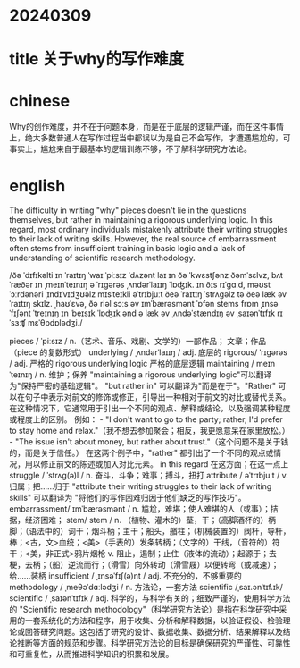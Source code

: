 
# 20240309

# title 关于why的写作难度

# chinese 
Why的创作难度，并不在于问题本身，而是在于底层的逻辑严谨，而在这件事情上，绝大多数普通人在写作过程当中都误以为是自己不会写作，才遭遇尴尬的，可事实上，尴尬来自于最基本的逻辑训练不够，不了解科学研究方法论。

# english
The difficulty in writing "why" pieces doesn't lie in the questions themselves, but rather in maintaining a rigorous underlying logic. In this regard, most ordinary individuals mistakenly attribute their writing struggles to their lack of writing skills. However, the real source of embarrassment often stems from insufficient training in basic logic and a lack of understanding of scientific research methodology.

/ðə ˈdɪfɪkəlti ɪn ˈraɪtɪŋ ˈwaɪ ˈpiːsɪz ˈdʌzənt laɪ ɪn ðə ˈkwɛstʃənz ðəmˈsɛlvz, bʌt ˈræðər ɪn ˌmeɪnˈteɪnɪŋ ə ˈrɪɡərəs ˌʌndərˈlaɪɪŋ ˈlɒʤɪk. ɪn ðɪs rɪˈɡɑːd, məʊst ˈɔːrdənəri ˌɪndɪˈvɪdʒʊəlz mɪsˈteɪkli əˈtrɪbjuːt ðeə ˈraɪtɪŋ ˈstrʌɡəlz tə ðeə læk əv ˈraɪtɪŋ skɪlz. ˌhaʊˈɛvə, ðə riəl sɔːs əv ɪmˈbærəsmənt ˈɒfən stems frɒm ˌɪnsəˈfɪʃənt ˈtreɪnɪŋ ɪn ˈbeɪsɪk ˈlɒʤɪk ənd ə læk əv ˌʌndəˈstændɪŋ əv ˌsaɪənˈtɪfɪk rɪˈsɜːʧ mɛˈθɒdɒlədʒi./

pieces / ˈpiːsɪz / n.（艺术、音乐、戏剧、文学的）一部作品； 文章；作品 （piece 的复数形式）
underlying / ˌʌndərˈlaɪɪŋ / adj. 底层的
rigorous/ ˈrɪɡərəs / adj. 严格的
rigorous underlying logic 严格的底层逻辑
maintaining / meɪnˈteɪnɪŋ / n.  维护；保养
"maintaining a rigorous underlying logic"可以翻译为"保持严密的基础逻辑"。
"but rather in" 可以翻译为"而是在于"。"Rather" 可以在句子中表示对前文的修饰或修正，引导出一种相对于前文的对比或替代关系。在这种情况下，它通常用于引出一个不同的观点、解释或结论，以及强调某种程度或程度上的区别。
例如：
    - "I don't want to go to the party; rather, I'd prefer to stay home and relax."（我不想去参加聚会；相反，我更愿意呆在家里放松。）
    - "The issue isn't about money, but rather about trust."（这个问题不是关于钱的，而是关于信任。）
    在这两个例子中，"rather" 都引出了一个不同的观点或情况，用以修正前文的陈述或加入对比元素。
in this regard 在这方面；在这一点上
struggle / ˈstrʌɡ(ə)l / n.  奋斗，斗争；难事；搏斗，扭打
attribute / əˈtrɪbjuːt / v.  归属；把……归于
"attribute their writing struggles to their lack of writing skills" 可以翻译为 "将他们的写作困难归因于他们缺乏的写作技巧"。
embarrassment/ ɪmˈbærəsmənt / n.  尴尬，难堪；使人难堪的人（或事）；拮据，经济困难；
stem/ stem / n.  （植物、灌木的）茎，干；（高脚酒杯的）柄脚；（语法中的）词干；烟斗柄；主干；船头，艏柱；（机械装置的）阀杆，导杆，棒；<古，文>血统；<美>（手表的）发条转柄；（文字的）干线，（音符的）符干；<美，非正式>鸦片烟枪 v.
阻止，遏制；止住（液体的流动）；起源于；去梗，去柄；（船）逆流而行；（滑雪）向外转动（滑雪屐）以便转弯（或减速）；给……装柄
insufficient / ˌɪnsəˈfɪʃ(ə)nt / adj.  不充分的，不够重要的
methodology / ˌmeθəˈdɑːlədʒi / n.  方法论，一套方法
scientific /ˌsaɪ.ənˈtɪf.ɪk/
scientific / ˌsaɪənˈtɪfɪk / adj.  科学的，与科学有关的；细致严谨的，使用科学方法的
"Scientific research methodology"（科学研究方法论）是指在科学研究中采用的一套系统化的方法和程序，用于收集、分析和解释数据，以验证假设、检验理论或回答研究问题。这包括了研究的设计、数据收集、数据分析、结果解释以及结论推断等方面的规范和步骤。科学研究方法论的目标是确保研究的严谨性、可靠性和可重复性，从而推进科学知识的积累和发展。
